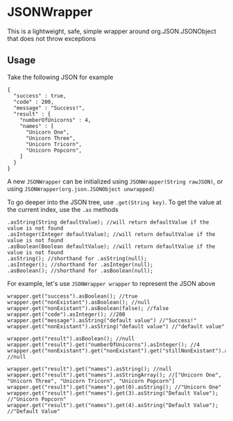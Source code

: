# JSONWrapper

This is a lightweight, safe, simple wrapper around org.JSON.JSONObject that does not throw exceptions

## Usage

Take the following JSON for example

    {
      "success" : true,
      "code" : 200,
      "message" : "Success!",
      "result" : {
        "numberOfUnicorns" : 4,
        "names" : [
          "Unicorn One",
          "Unicorn Three",
          "Unicorn Tricorn",
          "Unicorn Popcorn",
        ]
      }
    }
    
A new `JSONWrapper` can be initialized using `JSONWrapper(String rawJSON)`, or using `JSONWrapper(org.json.JSONObject unwrapped)`

To go deeper into the JSON tree, use `.get(String key)`. To get the value at the current index, use the `.as` methods

    .asString(String defaultValue); //will return defaultValue if the value is not found
    .asInteger(Integer defaultValue); //will return defaultValue if the value is not found
    .asBoolean(Boolean defaultValue); //will return defaultValue if the value is not found
    .asString(); //shorthand for .asString(null);
    .asInteger(); //shorthand for .asInteger(null);
    .asBoolean(); //shorthand for .asBoolean(null);

For example, let's use `JSONWrapper wrapper` to represent the JSON above

    wrapper.get("success").asBoolean(); //true
    wrapper.get("nonExistant").asBoolean(); //null
    wrapper.get("nonExistant").asBoolean(false); //false
    wrapper.get("code").asInteger(); //200
    wrapper.get("message").asString("default value") //"Success!"
    wrapper.get("nonExistant").asString("default value") //"default value"
    
    wrapper.get("result").asBoolean(); //null
    wrapper.get("result").get("numberOfUnicorns").asInteger(); //4
    wrapper.get("nonExistant").get("nonExistant").get("stillNonExistant").asString(); //null
    
    wrapper.get("result").get("names").asString(); //null
    wrapper.get("result").get("names").asStringArray(); //["Unicorn One", "Unicorn Three", "Unicorn Tricorn", "Unicorn Popcorn"]
    wrapper.get("result").get("names").get(0).asString(); //"Unicorn One"
    wrapper.get("result").get("names").get(3).asString("Default Value"); //"Unicorn Popcorn"
    wrapper.get("result").get("names").get(4).asString("Default Value"); //"Default Value"
    
    

